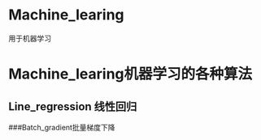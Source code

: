 # Machine_learing
用于机器学习
# Machine_learing机器学习的各种算法
## Line_regression 线性回归
###Batch_gradient批量梯度下降
